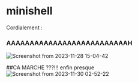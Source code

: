 # minishell

Cordialement : 
### AAAAAAAAAAAAAAAAAAAAAAAAAAH
![Screenshot from 2023-11-28 15-04-42](https://github.com/Nolan-du76/minishell/assets/8365167/a763a931-d664-466c-9820-4cefad2b53ed)

##CA MARCHE ???!!!
enfin presque
![Screenshot from 2023-11-30 02-52-22](https://github.com/Nolan-du76/minishell/assets/8365167/0be70d50-4b59-4981-9e0a-0c48c70f6c46)
